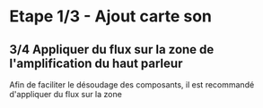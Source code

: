 
# Etape 1/3 - Ajout carte son
## 3/4 Appliquer du flux sur la zone de l'amplification du haut parleur
Afin de faciliter le désoudage des composants, il est recommandé d'appliquer du flux sur la zone